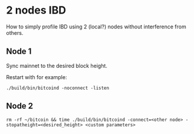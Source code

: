 # 2 nodes IBD

How to simply profile IBD using 2 (local?) nodes without interference from others.

## Node 1

Sync mainnet to the desired block height.

Restart with for example:
```
./build/bin/bitcoind -noconnect -listen
```

## Node 2

```
rm -rf ~/bitcoin && time ./build/bin/bitcoind -connect=<other node> -stopatheight=<desired_height> <custom parameters>
```
